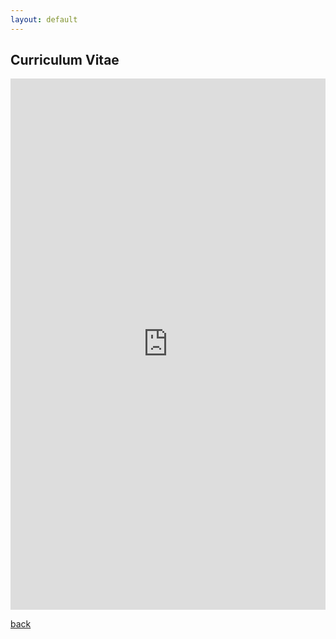 ```yaml
---
layout: default
---
```


## Curriculum Vitae

<embed src="https://yourusername.github.io/cv.pdf" width="100%" height="850px"/>

[back](./)
